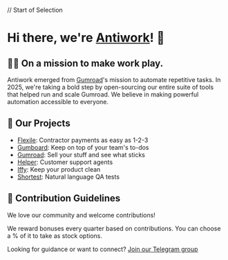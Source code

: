 // Start of Selection
# Hi there, we're [Antiwork](https://antiwork.com)! 👋

## 🙋‍♀️ On a mission to make work play.
Antiwork emerged from [Gumroad](https://github.com/antiwork/gumroad)'s mission to automate repetitive tasks. In 2025, we're taking a bold step by open-sourcing our entire suite of tools that helped run and scale Gumroad. We believe in making powerful automation accessible to everyone.

## 🚀 Our Projects
- [Flexile](https://github.com/antiwork/flexile): Contractor payments as easy as 1-2-3
- [Gumboard](https://github.com/antiwork/gumboard): Keep on top of your team's to-dos
- [Gumroad](https://github.com/antiwork/gumroad): Sell your stuff and see what sticks
- [Helper](https://github.com/antiwork/helper): Customer support agents
- [Iffy](https://github.com/antiwork/iffy): Keep your product clean
- [Shortest](https://github.com/antiwork/shortest): Natural language QA tests

## 🌈 Contribution Guidelines

We love our community and welcome contributions!

We reward bonuses every quarter based on contributions. You can choose a % of it to take as stock options.

Looking for guidance or want to connect? [Join our Telegram group](https://t.me/+vg31gHiNc3c0OThh)
